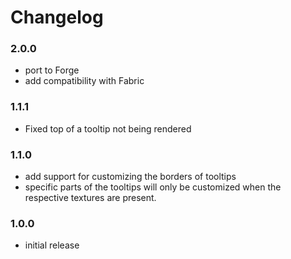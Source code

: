 # Changelog

### 2.0.0

- port to Forge
- add compatibility with Fabric

### 1.1.1

- Fixed top of a tooltip not being rendered

### 1.1.0

- add support for customizing the borders of tooltips
- specific parts of the tooltips will only be customized when the respective textures are present.

### 1.0.0

- initial release
